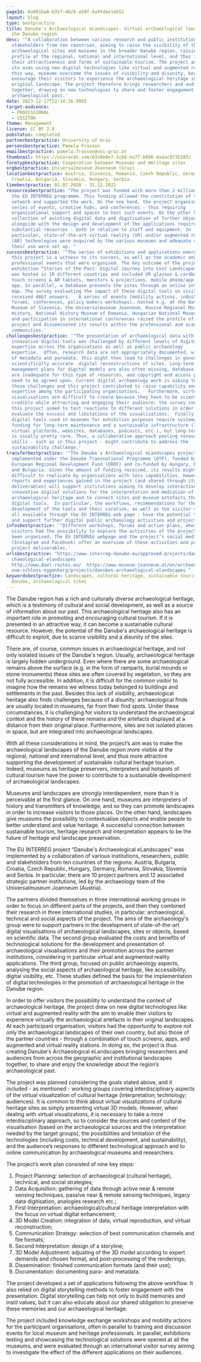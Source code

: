 ```yaml
---
pageId: 0a901ba8-b357-4b29-a50f-6a9fdee1d652
layout: blog
type: bestpractice
title: Danube´s Archaeological eLandscapes. Virtual archaeological landscapes of
  the Danube region
desc: '"A collaboration between various research and public institutions, with
  stakeholders from ten countries, aiming to raise the visibility of the
  archaeological sites and museums in the broader Danube region, raising their
  profile at the regional, national and international level, and thus increasing
  their attractiveness and forms of sustainable tourism. The project achieved
  its aims using new digital technologies like virtual and augmented reality. In
  this way, museums overcome the issues of visibility and disunity, because they
  encourage their visitors to experience the archaeological heritage in its
  original landscape. The project therefore brings researchers and audiences
  together, drawing on new technologies to share and foster engagement with our
  archaeological past.'
date: 2023-12-17T22:14:26.999Z
target-audience:
  - PROFESSIONAL
  - VISITOR
theme: Management
license: CC BY 2.0
pubstatus: completed
partnerbestpractice: University of Graz
personsbestpractice: Pamela Frasson
emailbestpractice: pamela.frasson@uni-graz.at
thumbnail: https://ucarecdn.com/6310e0e7-2c60-4a77-b096-4adac8735285/
formtypbestpractice: Cooperation between Museums and Heritage sites
orgbestpractice: Universalmuseum Joanneum (Graz)
locationbestpractice: Austria, Slovenia, Romania, Czech Republic, Germany,
  Croatia, Bulgaria, Slovakia, Hungary, Serbia
timebestpractice: 01.07.2020 - 31.12.2022
resourcesbestpractice: "The project was funded with more than 2 million Euro by
  the EU INTERREG programme. This funding allowed the constitution of the
  network and supported the work. On the one hand, the project organised a
  series of events, creative hubs, and conferences - thus requiring
  organisational support and spaces to host such events. On the other hand, the
  collection of existing digital data and digitisation of further objects,
  alongside with the design and development of the applications required
  substantial resources - both in relation to staff and equipment. In
  particular, state-of-the-art virtual reality (VR) and/or augmented reality
  (AR) technologies were acquired by the various museums and adequate spaces for
  their use were set up. "
successbestpractice: '"The series of exhibitions and applications emerging from
  this project is a witness to its success, as well as the academic and
  professional events that were organised. The key outcome of the project is the
  exhibition “Stories of the Past: Digital Journey into Lost Landscapes“, which
  was hosted in 10 different countries and included VR glasses & cardboard VR,
  touch screens & AR tablets, monitors & projections, mobile phone/app, and a PC
  app. In parallel, a database presents the sites through an online interactive
  map. The survey evaluating the impact of these digital tools on visitors
  received 4667 answers.   A series of events (mobility actions, industry
  forums, conferences, policy makers workshops), hosted e.g. at the National
  Museum of Slovenia, the Universalmuseum Joanneum, Rousse Regional Museum of
  History, National History Museum of Romania, Hungarian National Museums, etc.
  and participation in international conferences raised the profile of the
  project and disseminated its results within the professional and academic
  communities.'
challengesbestpractice: '"The presentation of archaeological data with
  innovative digital tools was challenged by different levels of digital
  expertise across the organisations as well as public archaeology
  expertise.  Often, research data are not appropriately documented, with a lack
  of metadata and paradata. This might then lead to challenges in generating
  scientifically accurate  digital reconstructions of sites. Long-term data
  management plans for digital models are also often missing, database models
  are inadequate for this type of resources, and copyright and access policies
  need to be agreed upon. Current digital archaeology work is aiming to tackle
  these challenges and this project contributed to raise capability and
  expertise among the participating organisations.   Furthermore, virtual
  visualisations are difficult to create because they have to be scientifically
  credible while attracting and engaging their audience: the survey conducted in
  this project aimed to test reactions to different solutions in order to
  evaluate the success and limitations of the visualisations.  Finally, the
  digital tools used in museums for exhibition purposes require systematic
  funding for long-term maintenance and a sustainable infrastructure (like
  virtual platforms, websites, databases, podcasts, etc.), but long-term funding
  is usually pretty rare. Thus, a collaborative approach pooling resources and
  skills - such as in this project - might contribute to address the
  sustainability challenge.'
transferbestpractice: '"The Danube´s Archaeological eLandscapes project was
  implemented under the Danube Transnational Programme (DTP), funded by the
  European Regional Development Fund (ERDF) and co-funded by Hungary, Romania
  and Bulgaria. Given the amount of funding received, its results might be
  difficult to replicate by organisations with less capabilities. However, the
  reports and experiences gained in the project (and shared through its
  deliverables) will support institutions aiming to develop interactive and
  innovative digital solutions for the interpretation and mediation of
  archaeological heritage and to connect sites and museum artefacts through
  digital tools.  In particular, the workflows, recommendations for the
  development of the tools and their curation, as well as the visitor survey -
  all available through the EU INTERREG web page - have the potential to inform
  and support further digital public archaeology activities and projects.'
infosbestpractice: '"Different workshops, forums and action plans, where
  visitors had the possibility to explore the activities of the projects, have
  been organised. The EU INTERREG webpage and the project’s social media
  (Instagram and Facebook) offer an overview of these activities and present the
  project deliverables.'
urlsbestpractice: "https://www.interreg-danube.eu/approved-projects/danube-s-ar\
  chaeological-elandscapes
  http://www.dael-routes.eu/  https://www.museum-joanneum.at/en/archaeology-mus\
  eum-schloss-eggenberg/projects/danubes-archaeological-elandscapes "
keywordsbestpractice: Landscapes, cultural heritage, sustainable tourism,
  Danube, archaeological sites
---
```

The Danube region has a rich and culturally diverse archaeological heritage, which is a testimony of cultural and social development, as well as a source of information about our past. This archaeological heritage also has an important role in promoting and encouraging cultural tourism. If it is presented in an attractive way, it can become a sustainable cultural resource. However, the potential of the Danube's archaeological heritage is difficult to exploit, due to scarce visibility and a disunity of the sites.

There are, of course, common issues in archaeological heritage, and not only isolated issues of the Danube's region. Usually, archaeological heritage is largely hidden underground. Even where there are some archaeological remains above the surface (e.g. in the form of ramparts, burial mounds or stone monuments) these sites are often covered by vegetation, so they are not fully accessible. In addition, it is difficult for the common visitor to imagine how the remains we witness today belonged to buildings and settlements in the past. Besides this lack of visibility, archaeological heritage also finds challenges because of a disunity: archaeological finds are usually located in museums, far from their find spots. Under these circumstances, it is challenging for visitors to understand the archaeological context and the history of these remains and the artefacts displayed at a distance from their original place. Furthermore, sites are not isolated places in space, but are integrated into archaeological landscapes.

With all these considerations in mind, the project’s aim was to make the archaeological landscapes of the Danube region more visible at the regional, national and international level, and thus more attractive supporting the development of sustainable cultural heritage tourism. Indeed, museums as heritage preservers, interpreters and hotspots of cultural tourism have the power to contribute to a sustainable development of archaeological landscapes. 

Museums and landscapes are strongly interdependent, more than it is perceivable at the first glance. On one hand, museums are interpreters of history and transmitters of knowledge, and so they can promote landscapes in order to increase visitors to those places. On the other hand, landscapes give museums the possibility to contextualise objects and enable people to better understand and value heritage. A successful connection between sustainable tourism, heritage research and interpretation appears to be the future of heritage and landscape preservation.

The EU INTERREG project “Danube's Archaeological eLandscapes” was implemented by a collaboration of various institutions, researchers, public and stakeholders from ten countries of the regions: Austria, Bulgaria, Croatia, Czech Republic, Hungary, Germany, Romania, Slovakia, Slovenia and Serbia. In particular, there are 10 project partners and 12 associated strategic partner institutions, led by the archaeology team of the Universalmuseum Joanneum (Austria).

The partners divided themselves in three international working groups in order to focus on different parts of the projects, and then they combined their research in three international studies, in particular: archaeological, technical and social aspects of the project. The aims of the archaeology's group were to support partners in the development of state-of-the-art digital visualisations of archaeological landscapes, sites or objects, based on scientific data. The second group evaluated the costs and benefits of technological solutions for the development and presentation of archaeological visualisations and their promotion across the partner institutions, considering in particular virtual and augmented reality applications. The third group, focused on public archaeology aspects, analysing the social aspects of archaeological heritage, like accessibility, digital visibility, etc. These studies defined the basis for the implementation of digital technologies in the promotion of archaeological heritage in the Danube region.

In order to offer visitors the possibility to understand the context of archaeological heritage, the project drew on new digital technologies like virtual and augmented reality with the aim to enable their visitors to experience virtually the archaeological artefacts in their original landscapes. At each participant organisation, visitors had the opportunity to explore not only the archaeological landscapes of their own country, but also those of the partner countries - through a combination of touch screens, apps, and augmented and virtual reality stations. In doing so, the project is thus creating Danube's Archaeological eLandscapes bringing researchers and audiences from across the geographic and institutional landscapes together, to share and enjoy the knowledge about the region’s archaeological past. 

The project was planned considering the goals stated above, and it included - as mentioned - working groups covering interdisciplinary aspects of the virtual visualization of cultural heritage (interpretation; technology; audiences). It is common to think about virtual visualizations of cultural heritage sites as simply presenting virtual 3D models. However, when dealing with virtual visualizations, it is necessary to take a more interdisciplinary approach, so to consider the sources and content of the visualisation (based on the archaeological sources and the interpretation needed by the target groups), the possibilities and limitation of the technologies (including costs, technical development, and sustainability), and the audience’s responses to different technological approach and to online communication by archaeological museums and researchers.

The project’s work plan consisted of nine key steps:

1. Project Planning: selection of archaeological (cultural heritage), technical, and social strategies;
2. Data Acquisition: gathering of data through active near & remote sensing techniques, passive near & remote sensing techniques, legacy data digitisation, analogies research etc.;
3. First Interpretation: archaeological/cultural heritage interpretation with the focus on virtual digital enhancement;
4. 3D Model Creation: integration of data, virtual reproduction, and virtual reconstruction;
5. Communication Strategy: selection of best communication channels and file formats;
6. Second Interpretation: design of a storyline;
7. 3D Model Adjustment: adjusting of the 3D model according to expert demands and chosen format, and post-processing of the renderings;
8. Dissemination: finished communication formats (and their use);
9. Documentation: documenting para- and metadata.

The project developed a set of applications following the above workflow. It also relied on digital storytelling methods to foster engagement with the presentation. Digital storytelling can help not only to build memories and instil values, but it can also educate about our shared obligation to preserve these memories and our archaeological heritage.

The project included knowledge exchange workshops and mobility actions for the participant organisations, often in parallel to training and discussion events for local museum and heritage professionals. In parallel, exhibitions testing and showcasing the technological solutions were opened at all the museums, and were evaluated through an international visitor survey aiming to investigate the effect of the different applications on their audiences.